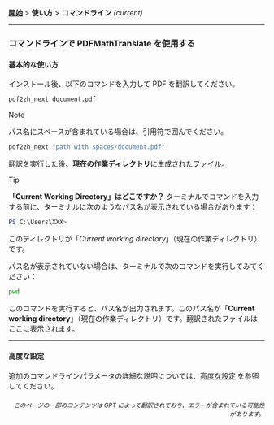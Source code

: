 [**開始**](./getting-started.md) > **使い方** > **コマンドライン** _(current)_

---

### コマンドラインで PDFMathTranslate を使用する

#### 基本的な使い方

インストール後、以下のコマンドを入力して PDF を翻訳してください。

```bash
pdf2zh_next document.pdf
```

> [!NOTE]
> 
> パス名にスペースが含まれている場合は、引用符で囲んでください。
> 
> ```bash
> pdf2zh_next "path with spaces/document.pdf"
> ```

翻訳を実行した後、**現在の作業ディレクトリ**に生成されたファイル。

> [!TIP]
> **「Current Working Directory」はどこですか？**
> ターミナルでコマンドを入力する前に、ターミナルに次のようなパス名が表示されている場合があります：
> 
> ```powershell
> PS C:\Users\XXX>
> ```
> 
> このディレクトリが「*Current working directory*」（現在の作業ディレクトリ）です。
> 
> パス名が表示されていない場合は、ターミナルで次のコマンドを実行してみてください：
> 
> ```bash
> pwd
> ```
> 
> このコマンドを実行すると、パス名が出力されます。このパス名が「**Current working directory**」（現在の作業ディレクトリ）です。翻訳されたファイルはここに表示されます。

---

#### 高度な設定

追加のコマンドラインパラメータの詳細な説明については、[高度な設定](./../advanced/advanced.md) を参照してください。

<div align="right"> 
<h6><small>このページの一部のコンテンツは GPT によって翻訳されており、エラーが含まれている可能性があります。</small></h6>